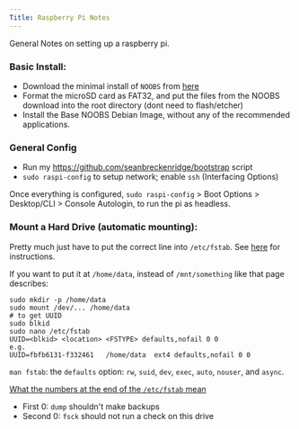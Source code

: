 ```yaml
---
Title: Raspberry Pi Notes
---
```


General Notes on setting up a raspberry pi.

### Basic Install:

- Download the minimal install of `NOOBS` from [here](https://www.raspberrypi.org/downloads/noobs/)
- Format the microSD card as FAT32, and put the files from the NOOBS download into the root directory (dont need to flash/etcher)
- Install the Base NOOBS Debian Image, without any of the recommended applications.

### General Config

- Run my <https://github.com/seanbreckenridge/bootstrap> script
- `sudo raspi-config` to setup network; enable `ssh` (Interfacing Options)

Once everything is configured, `sudo raspi-config` > Boot Options > Desktop/CLI > Console Autologin, to run the pi as headless.

### Mount a Hard Drive (automatic mounting):

Pretty much just have to put the correct line into `/etc/fstab`. See [here](https://www.raspberrypi.org/documentation/configuration/external-storage.md) for instructions.

If you want to put it at `/home/data`, instead of `/mnt/something` like that page describes:

```
sudo mkdir -p /home/data
sudo mount /dev/... /home/data
# to get UUID
sudo blkid
sudo nano /etc/fstab
UUID=<blkid> <location> <FSTYPE> defaults,nofail 0 0
e.g.
UUID=fbfb6131-f332461	/home/data	ext4 defaults,nofail 0 0
```

`man fstab`: the `defaults` option: `rw`, `suid`, `dev`, `exec`, `auto`, `nouser`, and `async`.

[What the numbers at the end of the `/etc/fstab` mean](https://unix.stackexchange.com/a/17726/282432)

- First 0: `dump` shouldn't make backups
- Second 0: `fsck` should not run a check on this drive
